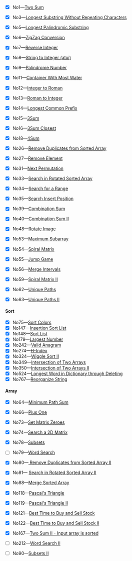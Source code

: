 - [x] No1—[Two Sum](https://leetcode.com/problems/two-sum)    
- [x] No3—[Longest Substring Without Repeating Characters](https://leetcode.com/problems/longest-substring-without-repeating-characters)  
- [x] No5—[Longest Palindromic Substring](https://leetcode.com/problems/longest-palindromic-substring)
- [x] No6—[ZigZag Conversion](https://leetcode.com/problems/zigzag-conversion)    
- [x] No7—[Reverse Integer](https://leetcode.com/problems/reverse-integer)   
- [x] No8—[String to Integer (atoi)](https://leetcode.com/problems/string-to-integer-atoi)   
- [x] No9—[Palindrome Number](https://leetcode.com/problems/palindrome-number) 
- [x] No11—[Container With Most Water](https://leetcode.com/problems/container-with-most-water) 
- [x] No12—[Integer to Roman](https://leetcode.com/problems/integer-to-roman)   
- [x] No13—[Roman to Integer](https://leetcode.com/problems/roman-to-integer)
- [x] No14—[Longest Common Prefix](https://leetcode.com/problems/longest-common-prefix)    
- [x] No15—[3Sum](https://leetcode.com/problems/3sum)    
- [x] No16—[3Sum Closest](https://leetcode.com/problems/3sum-closest)  
- [x] No18—[4Sum](https://leetcode.com/problems/4sum)    
- [x] No26—[Remove Duplicates from Sorted Array](https://leetcode.com/problems/remove-duplicates-from-sorted-array)  
- [x] No27—[Remove Element](https://leetcode.com/problems/remove-element)  
- [x] No31—[Next Permutation](https://leetcode.com/problems/next-permutation)  
- [x] No33—[Search in Rotated Sorted Array](https://leetcode.com/problems/search-in-rotated-sorted-array)    
- [x] No34—[Search for a Range](https://leetcode.com/problems/search-for-a-range)    
- [x] No35—[Search Insert Position](https://leetcode.com/problems/search-insert-position)    
- [x] No39—[Combination Sum](https://leetcode.com/problems/combination-sum)   
- [x] No40—[Combination Sum II](https://leetcode.com/problems/combination-sum-ii)  
- [x] No48—[Rotate Image](https://leetcode.com/problems/rotate-image)  
- [x] No53—[Maximum Subarray](https://leetcode.com/problems/maximum-subarray) 
- [x] No54—[Spiral Matrix](https://leetcode.com/problems/spiral-matrix)    
- [x] No55—[Jump Game](https://leetcode.com/problems/jump-game)    
- [x] No56—[Merge Intervals](https://leetcode.com/problems/merge-intervals)   
- [x] No59—[Spiral Matrix II](https://leetcode.com/problems/spiral-matrix-ii)  
- [x] No62—[Unique Paths](https://leetcode.com/problems/unique-paths)    
- [x] No63—[Unique Paths II](https://leetcode.com/problems/unique-paths-ii)    




#### Sort

- [x] No75—[Sort Colors](https://leetcode.com/problems/sort-colors)    
- [x] No147—[Insertion Sort List](https://leetcode.com/problems/insertion-sort-list)   
- [x] No148—[Sort List](https://leetcode.com/problems/sort-list)    
- [x] No179—[Largest Number](https://leetcode.com/problems/largest-number)  
- [x] No242—[Valid Anagram](https://leetcode.com/problems/valid-anagram)  
- [x] No274—[H-Index](https://leetcode.com/problems/h-index)   
- [x] No324—[Wiggle Sort II](https://leetcode.com/problems/wiggle-sort-ii)   
- [x] No349—[Intersection of Two Arrays](https://leetcode.com/problems/intersection-of-two-arrays)    
- [x] No350—[Intersection of Two Arrays II](https://leetcode.com/problems/intersection-of-two-arrays-ii)  
- [x] No524—[Longest Word in Dictionary through Deleting](https://leetcode.com/problems/longest-word-in-dictionary-through-deleting) 
- [x] No767—[Reorganize String](https://leetcode.com/problems/reorganize-string) 

#### Array

- [x] No64—[Minimum Path Sum](https://leetcode.com/problems/minimum-path-sum)
- [x] No66—[Plus One](https://leetcode.com/problems/plus-one)   
- [x] No73—[Set Matrix Zeroes](https://leetcode.com/problems/set-matrix-zeroes)    
- [x] No74—[Search a 2D Matrix](https://leetcode.com/problems/search-a-2d-matrix)  
- [x] No78—[Subsets](https://leetcode.com/problems/subsets/)
- [ ] No79—[Word Search](https://leetcode.com/problems/word-search)  
- [x] No80—[ Remove Duplicates from Sorted Array II](https://leetcode.com/problems/remove-duplicates-from-sorted-array-ii)  
- [x] No81— [Search in Rotated Sorted Array II](https://leetcode.com/problems/search-in-rotated-sorted-array-ii/description/)
- [x] No88—[Merge Sorted Array](https://leetcode.com/problems/merge-sorted-array)
- [x] No118—[Pascal's Triangle](https://leetcode.com/problems/pascals-triangle) 
- [x] No119—[Pascal's Triangle II](https://leetcode.com/problems/pascals-triangle-ii)    
- [x] No121—[Best Time to Buy and Sell Stock](https://leetcode.com/problems/best-time-to-buy-and-sell-stock) 
- [x] No122—[Best Time to Buy and Sell Stock II](https://leetcode.com/problems/best-time-to-buy-and-sell-stock-ii)    
- [x] No167—[Two Sum II - Input array is sorted](https://leetcode.com/problems/two-sum-ii-input-array-is-sorted)    
- [ ] No212—[Word Search II](https://leetcode.com/problems/word-search-ii)   
- [ ] No90—[Subsets II](https://leetcode.com/problems/subsets-ii/solution/)

